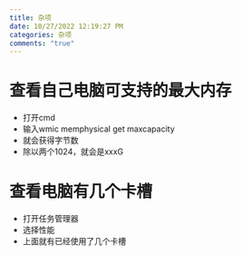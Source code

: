 ```yaml
---
title: 杂项
date: 10/27/2022 12:19:27 PM 
categories: 杂项
comments: "true"
---
```

# 查看自己电脑可支持的最大内存 #
- 打开cmd
- 输入wmic memphysical get maxcapacity
- 就会获得字节数
- 除以两个1024，就会是xxxG
# 查看电脑有几个卡槽 #
- 打开任务管理器
- 选择性能
- 上面就有已经使用了几个卡槽